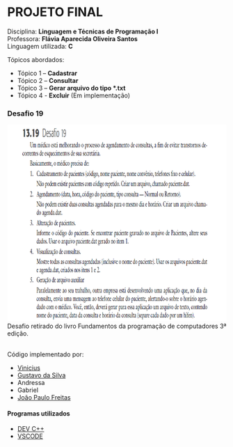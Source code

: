 # PROJETO FINAL
Disciplina: __Linguagem e Técnicas de Programação I__</br>
Professora: __Flávia Aparecida Oliveira Santos__</br>
Linguagem utilizada: __C__ </br>

Tópicos abordados:
* Tópico 1 – __Cadastrar__
* Tópico 2 – __Consultar__
* Tópico 3 – __Gerar arquivo do tipo *.txt__
* Tópico 4 - __Excluir__ (Em implementação)

### Desafio 19
<img src="./_imagens/desafio19.PNG" width="873" height="451"/>
Desafio retirado do livro Fundamentos da programação de computadores 3ª edição.</br></br>

Código implementado por:
* [Vinicius](https://github.com/ViniciusMataRibeiro)
* [Gustavo da Silva](https://github.com/Ch0kitus)
* Andressa
* Gabriel
* [João Paulo Freitas](https://github.com/jpfreitasalvi)

#### Programas utilizados
* [DEV C++](https://sourceforge.net/projects/orwelldevcpp/)
* [VSCODE](https://code.visualstudio.com/)
